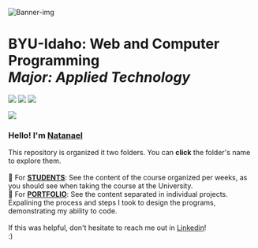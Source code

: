 <picture><img src="https://github.com/ndamatta/CSE111-BYU-Idaho/assets/105658793/ae948b5f-b9d3-46e5-8df8-002d5c89f2d7" alt="Banner-img"></picture>

# BYU-Idaho: Web and Computer Programming<br> <i>Major: Applied Technology</i>
<picture><img src="https://img.shields.io/badge/2022-blue?style=for-the-badge&label=JUL"></picture>     <a href="https://www.linkedin.com/in/natanael-damatta/" target="_blank"><img src="https://img.shields.io/badge/LinkedIn-0077B5?style=for-the-badge&logo=linkedin&logoColor=white"></a>     <a href="mailto:damatta.natanael@gmail.com"><img src="https://img.shields.io/badge/Gmail-D14836?style=for-the-badge&logo=gmail&logoColor=white"></a>

<picture><img src="https://github.com/ndamatta/CSE110-BYU-Pathway/assets/105658793/27eabe6f-846c-4fd7-ab35-be4801f97d1c"></picture><br>

<h3>Hello! I'm <a href="https://www.linkedin.com/in/natanael-damatta/">Natanael</a></h3>
This repository is organized it two folders. You can <strong>click</strong> the folder's name to explore them.<br>
<br>
📁 For <strong><a href="https://github.com/ndamatta/CSE110-BYU-Pathway/tree/main/For%20STUDENTS">STUDENTS</a></strong>: See the content of the course organized per weeks, as you should see when taking the course at the University.<br>
📁 For <strong><a href="https://github.com/ndamatta/CSE110-BYU-Pathway/tree/main/For%20PORTFOLIO">PORTFOLIO</a></strong>: See the content separated in individual projects. Expalining the process and steps I took to design the programs, demonstrating my ability to code.<br>
<br>
If this was helpful, don't hesitate to reach me out in <a href="https://www.linkedin.com/in/natanael-damatta/">Linkedin</a>!<br>
:)
